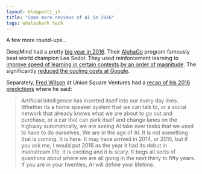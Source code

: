 ```yaml
---
layout: blogpost1_jh
title: "Some more reviews of AI in 2016"
tags: whaleshark tech
---
```

A few more round-ups...

DeepMind had a pretty [big year in 2016](https://deepmind.com/blog/deepmind-round-up-2016/). Their [AlphaGo](http://www.nature.com/nature/journal/v529/n7587/full/nature16961.html) program famously beat world champion Lee Sedol. They used reinforcement learning to [improve speed of learning in certain contexts by an order of magnitude](https://deepmind.com/blog/reinforcement-learning-unsupervised-auxiliary-tasks/). The significantly [reduced the cooling costs at Google](https://deepmind.com/blog/deepmind-ai-reduces-google-data-centre-cooling-bill-40/).

Separately, [Fred Wilson](http://avc.com) at Union Square Ventures had a [recap of his 2016 predictions](http://avc.com/2016/12/what-did-and-did-not-happen-in-2016/) where he said: 

> Artificial Intelligence has inserted itself into our every day lives. Whether its a home speaker system that we can talk to, or a social network that already knows what we are about to go out and purchase, or a car that can park itself and change lanes on the highway automatically, we are seeing AI take over tasks that we used to have to do ourselves. We are in the age of AI. It is not something that is coming. It is here. It may have arrived in 2014, or 2015, but if you ask me, I would put 2016 as the year it had its debut in mainstream life. It is exciting and it is scary. It begs all sorts of questions about where we are all going in the next thirty to fifty years. If you are in your twenties, AI will define your lifetime.